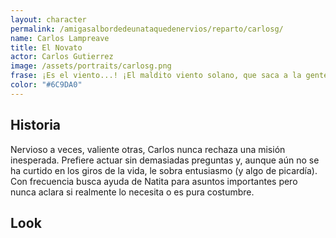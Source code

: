 ```yaml
---
layout: character
permalink: /amigasalbordedeunataquedenervios/reparto/carlosg/
name: Carlos Lampreave
title: El Novato
actor: Carlos Gutierrez 
image: /assets/portraits/carlosg.png
frase: ¡Es el viento...! ¡El maldito viento solano, que saca a la gente de quicio!
color: "#6C9DA0"
---
```


## Historia

Nervioso a veces, valiente otras, Carlos nunca rechaza una misión inesperada. Prefiere actuar sin demasiadas preguntas y, aunque aún no se ha curtido en los giros de la vida, le sobra entusiasmo (y algo de picardía). Con frecuencia busca ayuda de Natita para asuntos importantes pero nunca aclara si realmente lo necesita o es pura costumbre.

## Look

